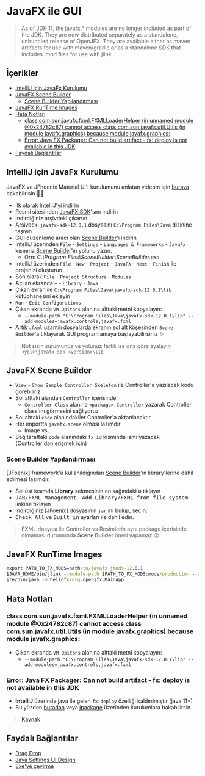 # JavaFX ile GUI <!-- omit in toc -->

> As of JDK 11, the javafx.\* modules are no longer included as part of the JDK. They are now distributed separately as a standalone, unbundled release of OpenJFX. They are available either as maven artifacts for use with maven/gradle or as a standalone SDK that includes jmod files for use with jlink.

## İçerikler <!-- omit in toc -->

- [IntelliJ için JavaFx Kurulumu](#IntelliJ-i%C3%A7in-JavaFx-Kurulumu)
- [JavaFX Scene Builder](#JavaFX-Scene-Builder)
  - [Scene Builder Yapılandırması](#Scene-Builder-Yap%C4%B1land%C4%B1rmas%C4%B1)
- [JavaFX RunTime Images](#JavaFX-RunTime-Images)
- [Hata Notları](#Hata-Notlar%C4%B1)
  - [class com.sun.javafx.fxml.FXMLLoaderHelper (in unnamed module @0x24782c87) cannot access class com.sun.javafx.util.Utils (in module javafx.graphics) because module javafx.graphics:](#class-comsunjavafxfxmlFXMLLoaderHelper-in-unnamed-module-0x24782c87-cannot-access-class-comsunjavafxutilUtils-in-module-javafxgraphics-because-module-javafxgraphics)
  - [Error: Java FX Packager: Can not build artifact - fx: deploy is not available in this JDK](#Error-Java-FX-Packager-Can-not-build-artifact---fx-deploy-is-not-available-in-this-JDK)
- [Faydalı Bağlantılar](#Faydal%C4%B1-Ba%C4%9Flant%C4%B1lar)

<!-- TOOO: Burayı düzenle YToolsJava'deki gibi olsun-->

## IntelliJ için JavaFx Kurulumu

JavaFX ve JFhoenix Material UI'ı kurulumunu anlatan videom için [buraya][videom] bakabilrisin 💁‍♂️

- İlk olarak [IntelliJ][intellij]'yi indirin
- Resmi sitesinden [JavaFX SDK][javafx sdk]'sını indirin
- İndirdiğiniz arşivdeki çıkartın
- Arşivdeki `javafx-sdk-12.0.1` dosyasını `C:\Program Files\Java` dizinine taşıyın
- GUI düzenleme aracı olan [Scene Builder][scene builder]'ı indirin
- IntelliJ üzerinden `File` - `Settings` - `Languages & Frameworks` - `JavaFx` kısmına [Scene Builder][scene builder]'ın yolunu yazın.
  - Örn: _C:\Program Files\SceneBuilder\SceneBuilder.exe_
- IntelliJ üzerinden `File` - `New` - `Project` - `JavaFX` - `Next` - `Finish` ile projenizi oluşturun
- Son olarak `File` - `Project Structure` - `Modules`
- Açılan ekranda `+` - `Library` - `Java`
- Çıkan ekran ile `C:\Program Files\Java\javafx-sdk-12.0.1\lib` kütüphanesini ekleyin
- `Run` - `Edit Configurations`
- Çıkan ekranda `VM Opitons` alanına alttaki metni kopyalayın:
  - `--module-path "C:\Program Files\Java\javafx-sdk-12.0.1\lib" --add-modules=javafx.controls,javafx.fxml`
- Artık `.fxml` uzantılı dosyalarda ekranın sol alt köşesinden `Scene Builder`'a tıklayarak GUI programlamaya başlayabilirsiniz ✨

> Not sizin sürümünüz ve yolunuz farklı ise ona göre ayalayın `<yol>\javafx-sdk-<version>\lib`

## JavaFX Scene Builder

- `View` - `Show Sample Controller Skeleton` ile Controller'a yazılacak kodu görebiliriz
- Sol alttaki alandan `Controller` içerisinde
  - `Controller Class` alanına `<package>.Controller` yazarak Controller class'ını görmesini sağlıyoruz
- Sol alttaki `code` alanındakiler Controller'a aktarılacaktır
- Her importta `javafx.scene` olması lazımdır
  - Image vs..
- Sağ taraftaki `code` alanındaki `fx:id` kısmında ismi yazacak (Controller'dan erişmek için)

### Scene Builder Yapılandırması

[JFoenix] framework'ü kullanıldığından [Scene Builder]'ın library'lerine dahil edilmesi lazımdır.

- Sol üst kısımda **Library** sekmesinin en sağındaki <kbd>⚙</kbd> tıklayın
- <kbd>JAR/FXML Management</kbd> - <kbd>Add Library/FXML from file system</kbd> linkine tıklayın
- İndirdiğiniz [JFoenix] dosyasının `jar`'ını bulup, seçin.
- <kbd>Check All</kbd> ve <kbd>Built in</kbd> ayarları ile dahil edin.

> FXML dosyası ile Controller vs Resimlerin aynı package içerisinde olmaması durumunda **Scene Builder** öneri yapamaz 😢

## JavaFX RunTime Images

```bat
export PATH_TO_FX_MODS=path/to/javafx-jmods-12.0.1
$JAVA_HOME/bin/jlink --module-path $PATH_TO_FX_MODS:mods/production --add-modules hellofx --output jre
jre/bin/java -m hellofx/org.openjfx.MainApp
```

## Hata Notları

### class com.sun.javafx.fxml.FXMLLoaderHelper (in unnamed module @0x24782c87) cannot access class com.sun.javafx.util.Utils (in module javafx.graphics) because module javafx.graphics:

- Çıkan ekranda `VM Opitons` alanına alttaki metni kopyalayın:
  - `--module-path "C:\Program Files\Java\javafx-sdk-12.0.1\lib" --add-modules=javafx.controls,javafx.fxml`

### Error: Java FX Packager: Can not build artifact - fx: deploy is not available in this JDK

- **IntelliJ** üzerinde java ile gelen `fx:deploy` özelliği kaldırılmıştır (java 11+)
- Bu yüzden [buradan](https://openjfx.io/openjfx-docs/#modular) veya [jpackage](http://jdk.java.net/jpackage/) üzerinden kurulumlara bakabilirsin

> [Kaynak](https://github.com/openjfx/openjfx-docs/issues/90#issuecomment-477743330)

## Faydalı Bağlantılar

- [Drag Drop](https://www.youtube.com/watch?v=f7KGXUrAH0g)
- [Java Settings UI Design](https://www.youtube.com/watch?v=gJYXctDSIl8&list=PLniX3R2-dwS90WpmHq-hD7g_3xnkTwB6w&index=3)
- [Exe'ye çevirme](https://www.youtube.com/watch?v=iR85RRep-Po)

[intellij]: https://www.jetbrains.com/idea/download/#section=windows
[javafx sdk]: https://gluonhq.com/products/javafx/
[scene builder]: https://gluonhq.com/products/scene-builder/
[videom]: https://www.youtube.com/watch?v=1uDuWfPPL6s

